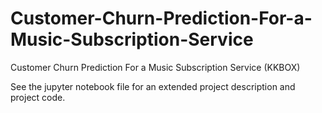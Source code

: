 # Customer-Churn-Prediction-For-a-Music-Subscription-Service
Customer Churn Prediction For a Music Subscription Service (KKBOX)

See the jupyter notebook file for an extended project description and project code.
